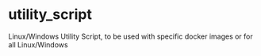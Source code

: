# utility_script
 Linux/Windows Utility Script, to be used with specific docker images or for all Linux/Windows
